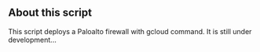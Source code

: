 ## About this script

This script deploys a Paloalto firewall with gcloud command.
It is still under development...
